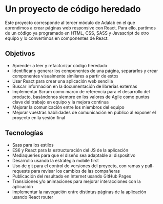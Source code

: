 # Un proyecto de código heredado

Este proyecto corresponde al tercer módulo de Adalab en el que aprendimos a crear páginas web responsive con React. Para ello, partimos de un código ya programado en HTML, CSS, SASS y Javascript de otro equipo y lo convertimos en componentes de React. 

## Objetivos

- Aprender a leer y refactorizar código heredado
- Identificar y generar los componentes de una página, separarlos y crear componentes visualmente similares a partir de estos
- Usar React para crear una aplicación web sencilla
- Buscar información en la documentación de librerías externas
- Implementar Scrum como marco de referencia para el desarrollo del producto, basándonos siempre en los valores de Agile como puntos clave del trabajo en equipo y la mejora continua
- Mejorar la comunicación entre los miembros del equipo
- Mejorar vuestras habilidades de comunicación en público al exponer el proyecto en la sesión final

## Tecnologías

- Sass para los estilos
- ES6 y React para la estructuración del JS de la aplicación
- Mediaqueries para que el diseño sea adaptable al dispositivo
- Desarrollo usando la estrategia mobile first
- Uso de git para el control de versiones del proyecto, con ramas y pull-requests para revisar los cambios de las compañeras
- Publicación del resultado en Internet usando GitHub Pages
- Transiciones y/o animaciones para mejorar interacciones con la aplicación
- Implementar la navegación entre distintas páginas de la aplicación usando React router
